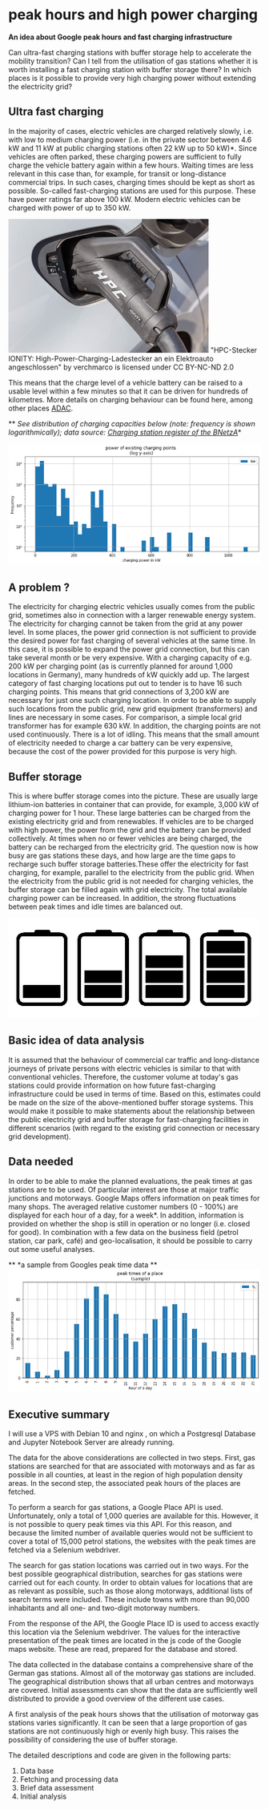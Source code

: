 # peak hours and high power charging
**An idea about Google peak hours and fast charging infrastructure** 

Can ultra-fast charging stations with buffer storage help to accelerate the mobility transition? Can I tell from the utilisation of gas stations whether it is worth installing a fast charging station with buffer storage there? In which places is it possible to provide very high charging power without extending the electricity grid? 

## Ultra fast charging

In the majority of cases, electric vehicles are charged relatively slowly, i.e. with low to medium charging power (i.e. in the private sector between 4.6 kW and 11 kW at public charging stations often 22 kW up to 50 kW)*. Since vehicles are often parked, these charging powers are sufficient to fully charge the vehicle battery again within a few hours. Waiting times are less relevant in this case than, for example, for transit or long-distance commercial trips. In such cases, charging times should be kept as short as possible. So-called fast-charging stations are used for this purpose. These have power ratings far above 100 kW. Modern electric vehicles can be charged with power of up to 350 kW. 

![High Power Charger Plug](https://github.com/cbrennig/peak-hours-and-high-power-charging/raw/main/jupyter_notebooks/hpc_stecker_M.Verch.jpg)
"HPC-Stecker IONITY: High-Power-Charging-Ladestecker an ein Elektroauto angeschlossen" by verchmarco is licensed under CC BY-NC-ND 2.0 

This means that the charge level of a vehicle battery can be raised to a usable level within a few minutes so that it can be driven for hundreds of kilometres. More details on charging behaviour can be found here, among other places [ADAC](https://www.adac.de/rund-ums-fahrzeug/tests/elektromobilitaet/schnellladen-langstrecke-ladekurven/).

** *See distribution of charging capacities below (note: frequency is shown logarithmically); data source: [Charging station register of the BNetzA](https://www.bundesnetzagentur.de/DE/Sachgebiete/ElektrizitaetundGas/Unternehmen_Institutionen/E-Mobilitaet/start.html;jsessionid=ED8DDDE3D89698EE5FE719B615BFE25E)**


![png](https://github.com/cbrennig/peak-hours-and-high-power-charging/raw/main/jupyter_notebooks/output_2_1.png)
    


## A problem ?
The electricity for charging electric vehicles usually comes from the public grid, sometimes also in connection with a larger renewable energy system. The electricity for charging cannot be taken from the grid at any power level. In some places, the power grid connection is not sufficient to provide the desired power for fast charging of several vehicles at the same time. In this case, it is possible to expand the power grid connection, but this can take several month or be very expensive. 
With a charging capacity of e.g. 200 kW per charging point (as is currently planned for around 1,000 locations in Germany), many hundreds of kW quickly add up. The largest category of fast charging locations put out to tender is to have 16 such charging points. This means that grid connections of 3,200 kW are necessary for just one such charging location. In order to be able to supply such locations from the public grid, new grid equipment (transformers) and lines are necessary in some cases. For comparison, a simple local grid transformer has for example 630 kW. In addition, the charging points are not used continuously. There is a lot of idling. This means that the small amount of electricity needed to charge a car battery can be very expensive, because the cost of the power provided for this purpose is very high.

## Buffer storage
This is where buffer storage comes into the picture. These are usually large lithium-ion batteries in container that can provide, for example, 3,000 kW of charging power for 1 hour. These large batteries can be charged from the existing electricity grid and from renewables. If vehicles are to be charged with high power, the power from the grid and the battery can be provided collectively. At times when no or fewer vehicles are being charged, the battery can be recharged from the electricity grid.
The question now is how busy are gas stations these days, and how large are the time gaps to recharge such buffer storage batteries.These offer the electricity for fast charging, for example, parallel to the electricity from the public grid. When the electricity from the public grid is not needed for charging vehicles, the buffer storage can be filled again with grid electricity. The total available charging power can be increased. In addition, the strong fluctuations between peak times and idle times are balanced out.


![symbol](https://github.com/cbrennig/peak-hours-and-high-power-charging/raw/main/jupyter_notebooks/battery_icon.png)


## Basic idea of data analysis
It is assumed that the behaviour of commercial car traffic and long-distance journeys of private persons with electric vehicles is similar to that with conventional vehicles. Therefore, the customer volume at today's gas stations could provide information on how future fast-charging infrastructure could be used in terms of time. 
Based on this, estimates could be made on the size of the above-mentioned buffer storage systems. This would make it possible to make statements about the relationship between the public electricity grid and buffer storage for fast-charging facilities in different scenarios (with regard to the existing grid connection or necessary grid development).


## Data needed
In order to be able to make the planned evaluations, the peak times at gas stations are to be used. Of particular interest are those at major traffic junctions and motorways. Google Maps offers information on peak times for many shops. The averaged relative customer numbers (0 - 100%) are displayed for each hour of a day, for a week*. In addition, information is provided on whether the shop is still in operation or no longer (i.e. closed for good). In combination with a few data on the business field (petrol station, car park, café) and geo-localisation, it should be possible to carry out some useful analyses. 

** *a sample from Googles peak time data **    
![png](https://github.com/cbrennig/peak-hours-and-high-power-charging/raw/main/jupyter_notebooks/output_5_1.png)
    


##  Executive summary

I will use a VPS with Debian 10 and nginx , on which a Postgresql Database and Jupyter Notebook Server are already running.

The data for the above considerations are collected in two steps. First, gas stations are searched for that are associated with motorways and as far as possible in all counties, at least in the region of high population density areas. In the second step, the associated peak hours of the places are fetched. 

To perform a search for gas stations, a Google Place API is used. Unfortunately, only a total of 1,000 queries are available for this. However, it is not possible to query peak times via this API. For this reason, and because the limited number of available queries would not be sufficient to cover a total of 15,000 petrol stations, the websites with the peak times are fetched via a Selenium webdriver. 

The search for gas station locations was carried out in two ways. For the best possible geographical distribution, searches for gas stations were carried out for each county. In order to obtain values for locations that are as relevant as possible, such as those along motorways, additional lists of search terms were included. These include towns with more than 90,000 inhabitants and all one- and two-digit motorway numbers.

From the response of the API, the Google Place ID is used to access exactly this location via the Selenium webdriver. The values for the interactive presentation of the peak times are located in the js code of the Google maps website. These are read, prepared for the database and stored. 

The data collected in the database contains a comprehensive share of the German gas stations. Almost all of the motorway gas stations are included. The geographical distribution shows that all urban centres and motorways are covered. Initial assessments can show that the data are sufficiently well distributed to provide a good overview of the different use cases.

A first analysis of the peak hours shows that the utilisation of motorway gas stations varies significantly. It can be seen that a large proportion of gas stations are not continuously high or evenly high busy. This raises the possibility of considering the use of buffer storage.

The detailed descriptions and code are given in the following parts:
1. Data base
2. Fetching and processing data
3. Brief data assessment
4. Initial analysis
